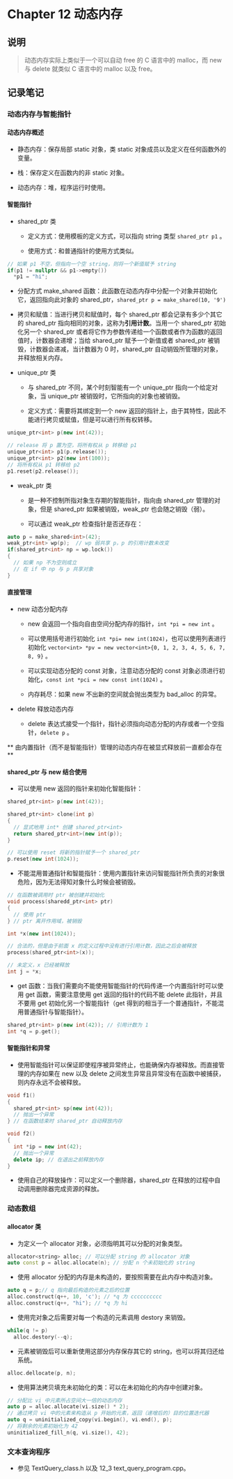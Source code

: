 # Chapter 12 动态内存

## 说明

> 动态内存实际上类似于一个可以自动 free 的 C 语言中的 malloc，而 new 与 delete 就类似 C 语言中的 malloc 以及 free。

## 记录笔记

### 动态内存与智能指针

#### 动态内存概述

*   静态内存：保存局部 static 对象，类 static 对象成员以及定义在任何函数外的变量。

*   栈：保存定义在函数内的非 static 对象。

*   动态内存：堆，程序运行时使用。

#### 智能指针

*   shared\_ptr 类

    *   定义方式：使用模板的定义方式，可以指向 string 类型 `shared_ptr p1` 。

    *   使用方式：和普通指针的使用方式类似。

```C++
// 如果 p1 不空，但指向一个空 string，则将一个新值赋予 string
if(p1 != nullptr && p1->empty())
  *p1 = "hi";
```

*   分配方式 make\_shared 函数：此函数在动态内存中分配一个对象并初始化它，返回指向此对象的 shared\_ptr，`shared_ptr p = make_shared(10, '9')`

*   拷贝和赋值：当进行拷贝和赋值时，每个 shared\_ptr 都会记录有多少个其它的 shared\_ptr 指向相同的对象，这称为**引用计数**。当用一个 shared\_ptr 初始化另一个 shared\_ptr 或者将它作为参数传递给一个函数或者作为函数的返回值时，计数器会递增；当给 shared\_ptr 赋予一个新值或者 shared\_ptr 被销毁，计数器会递减，当计数器为 0 时，shared\_ptr 自动销毁所管理的对象，并释放相关内存。

*   unique\_ptr 类

    *   与 shared\_ptr 不同，某个时刻智能有一个 unique\_ptr 指向一个给定对象，当 unique\_ptr 被销毁时，它所指向的对象也被销毁。

    *   定义方式：需要将其绑定到一个 new 返回的指针上，由于其特性，因此不能进行拷贝或赋值，但是可以进行所有权转移。

```C++
unique_ptr<int> p(new int(42));

// release 将 p 置为空，将所有权从 p 转移给 p1
unique_ptr<int> p1(p.release());
unique_ptr<int> p2(new int(100));
// 将所有权从 p1 转移给 p2
p1.reset(p2.release());

```

*   weak\_ptr 类

    *   是一种不控制所指对象生存期的智能指针，指向由 shared\_ptr 管理的对象，但是 shared\_ptr 如果被销毁，weak\_ptr 也会随之销毁（弱）。

    *   可以通过 weak\_ptr 检查指针是否还存在：

```C++
auto p = make_shared<int>(42);
weak_ptr<int> wp(p);  // wp 弱共享 p，p 的引用计数未改变
if(shared_ptr<int> np = wp.lock())
{
  // 如果 np 不为空则成立
  // 在 if 中 np 与 p 共享对象
}
```

#### 直接管理

*   new 动态分配内存

    *   new 会返回一个指向自由空间分配内存的指针，`int *pi = new int` 。

    *   可以使用括号进行初始化 `int *pi= new int(1024)`，也可以使用列表进行初始化 `vector<int> *pv = new vector<int>{0, 1, 2, 3, 4, 5, 6, 7, 8, 9}` 。

    *   可以实现动态分配的 const 对象，注意动态分配的 const 对象必须进行初始化，`const int *pci = new const int(1024)` 。

    *   内存耗尽：如果 new 不出新的空间就会抛出类型为 bad\_alloc 的异常。

*   delete 释放动态内存

    *   delete 表达式接受一个指针，指针必须指向动态分配的内存或者一个空指针，`delete p` 。

\*\* 由内置指针（而不是智能指针）管理的动态内存在被显式释放前一直都会存在\*\*

#### shared\_ptr 与 new 结合使用

*   可以使用 new 返回的指针来初始化智能指针：

```C++
shared_ptr<int> p(new int(42));

shared_ptr<int> clone(int p)
{
  // 显式地用 int* 创建 shared_ptr<int>
  return shared_ptr<int>(new int(p));
}

// 可以使用 reset 将新的指针赋予一个 shared_ptr
p.reset(new int(1024));
```

*   不能混用普通指针和智能指针：使用内置指针来访问智能指针所负责的对象很危险，因为无法得知对象什么时候会被销毁。

```C++
// 在函数被调用时 ptr 被创建并初始化
void process(sharedd_ptr<int> ptr)
{
  // 使用 ptr
} // ptr 离开作用域，被销毁

int *x(new int(1024));

// 合法的，但是由于前面 x 的定义过程中没有进行引用计数，因此之后会被释放
process(shared_ptr<int>(x));

// 未定义，x 已经被释放
int j = *x;
```

*   get 函数：当我们需要向不能使用智能指针的代码传递一个内置指针时可以使用 get 函数，需要注意使用 get 返回的指针的代码不能 delete 此指针，并且不要用 get 初始化另一个智能指针（get 得到的相当于一个普通指针，不能混用普通指针与智能指针）。

```C++
shared_ptr<int> p(new int(42)); // 引用计数为 1
int *q = p.get();
```

#### 智能指针和异常

*   使用智能指针可以保证即使程序被异常终止，也能确保内存被释放。而直接管理的内存如果在 new 以及 delete 之间发生异常且异常没有在函数中被捕获，则内存永远不会被释放。

```C++
void f1()
{
  shared_ptr<int> sp(new int(42));
  // 抛出一个异常
} // 在函数结束时 shared_ptr 自动释放内存

void f2()
{
  int *ip = new int(42);
  // 抛出一个异常
  delete ip; // 在退出之前释放内存
}
```

*   使用自己的释放操作：可以定义一个删除器，shared\_ptr 在释放的过程中自动调用删除器完成资源的释放。

### 动态数组

#### allocator 类

*   为定义一个 allocator 对象，必须指明其可以分配的对象类型。

```C++
allocator<string> alloc; // 可以分配 string 的 allocator 对象
auto const p = alloc.allocate(n); // 分配 n 个未初始化的 string
```

*   使用 allocator 分配的内存是未构造的，要按照需要在此内存中构造对象。

```C++
auto q = p;// q 指向最后构造的元素之后的位置
alloc.construct(q++, 10, 'c'); // *q 为 cccccccccc
alloc.construct(q++, "hi"); // *q 为 hi
```

*   使用完对象之后需要对每一个构造的元素调用 destory 来销毁。

```C++
while(q != p)
  alloc.destory(--q);
```

*   元素被销毁后可以重新使用这部分内存保存其它的 string，也可以将其归还给系统。

```C++
alloc.dellocate(p, n);
```

*   使用算法拷贝填充未初始化的类：可以在未初始化的内存中创建对象。

```C++
// 分配比 vi 中元素所占空间大一倍的动态内存
auto p = alloc.allocate(vi.size() * 2);
// 通过拷贝 vi 中的元素来构造从 p 开始的元素，返回（递增后的）目的位置迭代器
auto q = uninitialized_copy(vi.begin(), vi.end(), p);
// 将剩余的元素初始化为 42
uninitialized_fill_n(q, vi.size(), 42);
```

### 文本查询程序

*   参见 TextQuery\_class.h 以及 12\_3 text\_query\_program.cpp。

